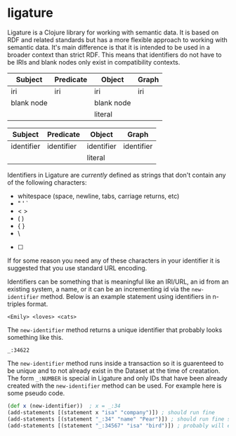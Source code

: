 # ligature
Ligature is a Clojure library for working with semantic data.
It is based on RDF and related standards but has a more flexible approach to working with semantic data.
It's main difference is that it is intended to be used in a broader context than strict RDF.
This means that identifiers do not have to be IRIs and blank nodes only exist in compatibility contexts.

| Subject    | Predicate  | Object     | Graph      |
| ---------- | ---------- | ---------- | ---------- |
| iri        | iri        | iri        | iri        |
| blank node |            | blank node |            |
|            |            | literal    |            |

| Subject    | Predicate  | Object     | Graph      |
| ---------- | ---------- | ---------- | ---------- |
| identifier | identifier | identifier | identifier |
|            |            | literal    |            |

Identifiers in Ligature are *currently* defined as strings that don't contain any of the following characters:
 * whitespace (space, newline, tabs, carriage returns, etc)
 * " ' `
 * < >
 * ( )
 * { }
 * \
 * [ ]

If for some reason you need any of these characters in your identifier it is suggested that you use standard URL encoding.

Identifiers can be something that is meaningful like an IRI/URL, an id from an existing system, a name, or it can be an incrementing id via the `new-identifier` method.
Below is an example statement using identifiers in n-triples format.

`<Emily> <loves> <cats>`

The `new-identifier` method returns a unique identifier that probably looks something like this.

`_:34622`

The `new-identifier` method runs inside a transaction so it is guarenteed to be unique and to not already exist in the Dataset at the time of creatation.
The form `_:NUMBER` is special in Ligature and only IDs that have been already created with the `new-identifier` method can be used.
For example here is some pseudo code.

```clojure
(def x (new-identifier))  ; x = _:34
(add-statements [(statement x "isa" "company")]) ; should run fine
(add-statements [(statement "_:34" "name" "Pear")]) ; should run fine since _:34 has been created already
(add-statements [(statement "_:34567" "isa" "bird")]) ; probably will error out since I doubt that identifer has been created....but it could....but it probably wasn't
```
